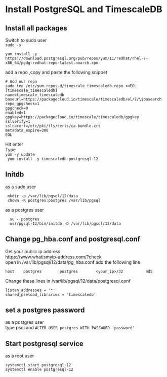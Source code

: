 # Install PostgreSQL and TimescaleDB

## Install all packages
Switch to sudo user   
```sudo -s```

```yum install -y https://download.postgresql.org/pub/repos/yum/11/redhat/rhel-7-x86_64/pgdg-redhat-repo-latest.noarch.rpm```

add a repo ,copy and paste the following snippet
```shell script
# Add our repo
sudo tee /etc/yum.repos.d/timescale_timescaledb.repo <<EOL
[timescale_timescaledb]
name=timescale_timescaledb
baseurl=https://packagecloud.io/timescale/timescaledb/el/7/\$basearch
repo_gpgcheck=1
gpgcheck=0
enabled=1
gpgkey=https://packagecloud.io/timescale/timescaledb/gpgkey
sslverify=1
sslcacert=/etc/pki/tls/certs/ca-bundle.crt
metadata_expire=300
EOL
```
Hit enter  
Type   
```yum -y update ```  
``` yum install -y timescaledb-postgresql-12```

## Initdb 
as a sudo user 
```shell script
 mkdir -p /var/lib/pgsql/12/data
 chown -R postgres:postgres /var/lib/pgsql
```
as a postgres user
```
  su - postgres
  usr/pgsql-12/bin/initdb -D /var/lib/pgsql/12/data  
```
## Change pg_hba.conf and postgresql.conf
Get your public ip address  
https://www.whatismyip-address.com/?check  
open in /var/lib/pgsql/12/data/pg_hba.conf add the following line  
```shell script
host    postgres        postgres        <your_ip>/32          md5  
```
Change these lines in /var/lib/pgsql/12/data/postgresql.conf
``` 
listen_addresses = '*'   
shared_preload_libraries = 'timescaledb'
```
## set a postgres password
as a postgres user  
type psql 
and ```ALTER USER postgres WITH PASSWORD 'password' ```

## Start postgresql service 
as a root user 
```shell script
systemctl start postgresql-12 
systemctl enable postgresql-12
```

